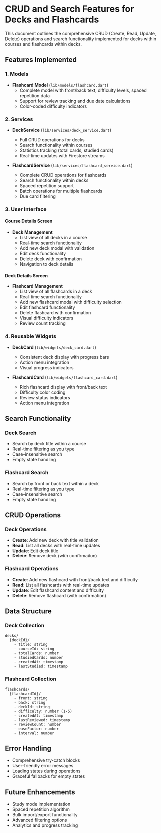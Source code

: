 # CRUD and Search Features for Decks and Flashcards

This document outlines the comprehensive CRUD (Create, Read, Update, Delete) operations and search functionality implemented for decks within courses and flashcards within decks.

## Features Implemented

### 1. Models
- **Flashcard Model** (`lib/models/flashcard.dart`)
  - Complete model with front/back text, difficulty levels, spaced repetition data
  - Support for review tracking and due date calculations
  - Color-coded difficulty indicators

### 2. Services
- **DeckService** (`lib/services/deck_service.dart`)
  - Full CRUD operations for decks
  - Search functionality within courses
  - Statistics tracking (total cards, studied cards)
  - Real-time updates with Firestore streams

- **FlashcardService** (`lib/services/flashcard_service.dart`)
  - Complete CRUD operations for flashcards
  - Search functionality within decks
  - Spaced repetition support
  - Batch operations for multiple flashcards
  - Due card filtering

### 3. User Interface

#### Course Details Screen
- **Deck Management**
  - List view of all decks in a course
  - Real-time search functionality
  - Add new deck modal with validation
  - Edit deck functionality
  - Delete deck with confirmation
  - Navigation to deck details

#### Deck Details Screen
- **Flashcard Management**
  - List view of all flashcards in a deck
  - Real-time search functionality
  - Add new flashcard modal with difficulty selection
  - Edit flashcard functionality
  - Delete flashcard with confirmation
  - Visual difficulty indicators
  - Review count tracking

### 4. Reusable Widgets
- **DeckCard** (`lib/widgets/deck_card.dart`)
  - Consistent deck display with progress bars
  - Action menu integration
  - Visual progress indicators

- **FlashcardCard** (`lib/widgets/flashcard_card.dart`)
  - Rich flashcard display with front/back text
  - Difficulty color coding
  - Review status indicators
  - Action menu integration

## Search Functionality

### Deck Search
- Search by deck title within a course
- Real-time filtering as you type
- Case-insensitive search
- Empty state handling

### Flashcard Search
- Search by front or back text within a deck
- Real-time filtering as you type
- Case-insensitive search
- Empty state handling

## CRUD Operations

### Deck Operations
- **Create**: Add new deck with title validation
- **Read**: List all decks with real-time updates
- **Update**: Edit deck title
- **Delete**: Remove deck (with confirmation)

### Flashcard Operations
- **Create**: Add new flashcard with front/back text and difficulty
- **Read**: List all flashcards with real-time updates
- **Update**: Edit flashcard content and difficulty
- **Delete**: Remove flashcard (with confirmation)

## Data Structure

### Deck Collection
```
decks/
  {deckId}/
    - title: string
    - courseId: string
    - totalCards: number
    - studiedCards: number
    - createdAt: timestamp
    - lastStudied: timestamp
```

### Flashcard Collection
```
flashcards/
  {flashcardId}/
    - front: string
    - back: string
    - deckId: string
    - difficulty: number (1-5)
    - createdAt: timestamp
    - lastReviewed: timestamp
    - reviewCount: number
    - easeFactor: number
    - interval: number
```

## Error Handling
- Comprehensive try-catch blocks
- User-friendly error messages
- Loading states during operations
- Graceful fallbacks for empty states

## Future Enhancements
- Study mode implementation
- Spaced repetition algorithm
- Bulk import/export functionality
- Advanced filtering options
- Analytics and progress tracking

